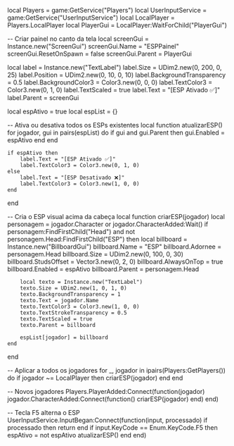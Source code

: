 local Players = game:GetService("Players")
local UserInputService = game:GetService("UserInputService")
local LocalPlayer = Players.LocalPlayer
local PlayerGui = LocalPlayer:WaitForChild("PlayerGui")

-- Criar painel no canto da tela
local screenGui = Instance.new("ScreenGui")
screenGui.Name = "ESPPainel"
screenGui.ResetOnSpawn = false
screenGui.Parent = PlayerGui

local label = Instance.new("TextLabel")
label.Size = UDim2.new(0, 200, 0, 25)
label.Position = UDim2.new(0, 10, 0, 10)
label.BackgroundTransparency = 0.5
label.BackgroundColor3 = Color3.new(0, 0, 0)
label.TextColor3 = Color3.new(0, 1, 0)
label.TextScaled = true
label.Text = "[ESP Ativado ✅]"
label.Parent = screenGui

local espAtivo = true
local espList = {}

-- Ativa ou desativa todos os ESPs existentes
local function atualizarESP()
    for jogador, gui in pairs(espList) do
        if gui and gui.Parent then
            gui.Enabled = espAtivo
        end
    end

    if espAtivo then
        label.Text = "[ESP Ativado ✅]"
        label.TextColor3 = Color3.new(0, 1, 0)
    else
        label.Text = "[ESP Desativado ❌]"
        label.TextColor3 = Color3.new(1, 0, 0)
    end
end

-- Cria o ESP visual acima da cabeça
local function criarESP(jogador)
    local personagem = jogador.Character or jogador.CharacterAdded:Wait()
    if personagem:FindFirstChild("Head") and not personagem.Head:FindFirstChild("ESP") then
        local billboard = Instance.new("BillboardGui")
        billboard.Name = "ESP"
        billboard.Adornee = personagem.Head
        billboard.Size = UDim2.new(0, 100, 0, 30)
        billboard.StudsOffset = Vector3.new(0, 2, 0)
        billboard.AlwaysOnTop = true
        billboard.Enabled = espAtivo
        billboard.Parent = personagem.Head

        local texto = Instance.new("TextLabel")
        texto.Size = UDim2.new(1, 0, 1, 0)
        texto.BackgroundTransparency = 1
        texto.Text = jogador.Name
        texto.TextColor3 = Color3.new(1, 0, 0)
        texto.TextStrokeTransparency = 0.5
        texto.TextScaled = true
        texto.Parent = billboard

        espList[jogador] = billboard
    end
end

-- Aplicar a todos os jogadores
for _, jogador in ipairs(Players:GetPlayers()) do
    if jogador ~= LocalPlayer then
        criarESP(jogador)
    end
end

-- Novos jogadores
Players.PlayerAdded:Connect(function(jogador)
    jogador.CharacterAdded:Connect(function()
        criarESP(jogador)
    end)
end)

-- Tecla F5 alterna o ESP
UserInputService.InputBegan:Connect(function(input, processado)
    if processado then return end
    if input.KeyCode == Enum.KeyCode.F5 then
        espAtivo = not espAtivo
        atualizarESP()
    end
end)
